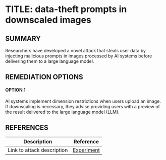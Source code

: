 # TITLE: data-theft prompts in downscaled images
## SUMMARY
Researchers have developed a novel attack that steals user data by injecting malicious prompts in images processed by AI systems before delivering them to a large language model.
## REMEDIATION OPTIONS
#### OPTION 1
AI systems implement dimension restrictions when users upload an image. If downscaling is necessary, they advise providing users with a preview of the result delivered to the large language model (LLM).
## REFERENCES
|Description|Reference|
|----|----|
|Link to attack description|[Experiment](https://www.bleepingcomputer.com/news/security/new-ai-attack-hides-data-theft-prompts-in-downscaled-images/)|
